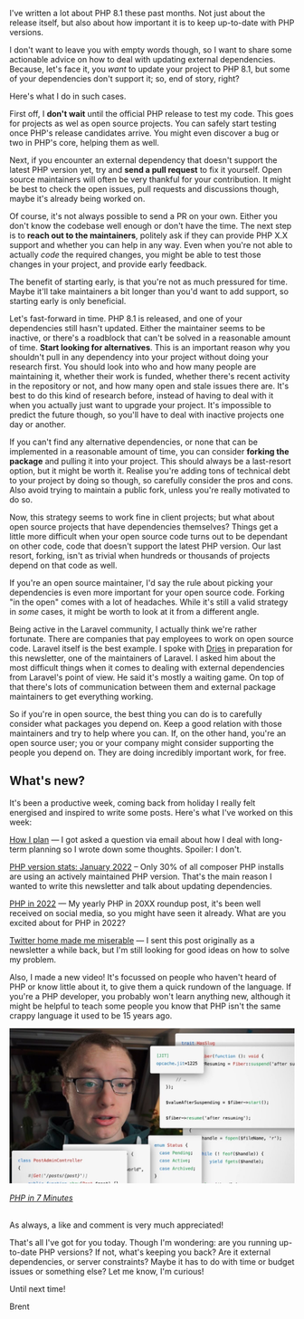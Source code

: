 I've written a lot about PHP 8.1 these past months. Not just about the release itself, but also about how important it is to keep up-to-date with PHP versions.

I don't want to leave you with empty words though, so I want to share some actionable advice on how to deal with updating external dependencies. Because, let's face it, you  _want_ to update your project to PHP 8.1, but some of your dependencies don't support it; so, end of story, right?

Here's what I do in such cases.

First off, I **don't wait** until the official PHP release to test my code. This goes for projects as wel as open source projects. You can safely start testing once PHP's release candidates arrive. You might even discover a bug or two in PHP's core, helping them as well.

Next, if you encounter an external dependency that doesn't support the latest PHP version yet, try and **send a pull request** to fix it yourself. Open source maintainers will often be very thankful for your contribution. It might be best to check the open issues, pull requests and discussions though, maybe it's already being worked on.

Of course, it's not always possible to send a PR on your own. Either you don't know the codebase well enough or don't have the time. The next step is to **reach out to the maintainers**, politely ask if they can provide PHP X.X support and whether you can help in any way. Even when you're not able to actually _code_ the required changes, you might be able to test those changes in your project, and provide early feedback. 

The benefit of starting early, is that you're not as much pressured for time. Maybe it'll take maintainers a bit longer than you'd want to add support, so starting early is only beneficial.

Let's fast-forward in time. PHP 8.1 is released, and one of your dependencies still hasn't updated. Either the maintainer seems to be inactive, or there's a roadblock that can't be solved in a reasonable amount of time. **Start looking for alternatives**. This is an important reason why you shouldn't pull in any dependency into your project without doing your research first. You should look into who and how many people are maintaining it, whether their work is funded, whether there's recent activity in the repository or not, and how many open and stale issues there are. It's best to do this kind of research before, instead of having to deal with it when you actually just want to upgrade your project. It's impossible to predict the future though, so you'll have to deal with inactive projects one day or another.

If you can't find any alternative dependencies, or none that can be implemented in a reasonable amount of time, you can consider **forking the package** and pulling it into your project. This should always be a last-resort option, but it might be worth it. Realise you're adding tons of technical debt to your project by doing so though, so carefully consider the pros and cons. Also avoid trying to maintain a public fork, unless you're really motivated to do so.

Now, this strategy seems to work fine in client projects; but what about open source projects that have dependencies themselves? Things get a little more difficult when your open source code turns out to be dependant on other code, code that doesn't support the latest PHP version. Our last resort, forking, isn't as trivial when hundreds or thousands of projects depend on that code as well.

If you're an open source maintainer, I'd say the rule about picking your dependencies is even more important for your open source code. Forking "in the open" comes with a lot of headaches. While it's still a valid strategy in _some_ cases, it might be worth to look at it from a different angle.

Being active in the Laravel community, I actually think we're rather fortunate. There are companies that pay employees to work on open source code. Laravel itself is the best example. I spoke with [Dries](https://twitter.com/driesvints) in preparation for this newsletter, one of the maintainers of Laravel. I asked him about the most difficult things when it comes to dealing with external dependencies from Laravel's point of view. He said it's mostly a waiting game. On top of that there's lots of communication between them and external package maintainers to get everything working.

So if you're in open source, the best thing you can do is to carefully consider what packages you depend on. Keep a good relation with those maintainers and try to help where you can. If, on the other hand, you're an open source user; you or your company might consider supporting the people you depend on. They are doing incredibly important work, for free. 

<div class="quote">

## What's new?

It's been a productive week, coming back from holiday I really felt energised and inspired to write some posts. Here's what I've worked on this week:

[How I plan](https://stitcher.io/blog/how-i-plan) — I got asked a question via email about how I deal with long-term planning so I wrote down some thoughts. Spoiler: I don't.

[PHP version stats: January 2022](https://stitcher.io/blog/php-version-stats-january-2022) – Only 30% of all composer PHP installs are using an actively maintained PHP version. That's the main reason I wanted to write this newsletter and talk about updating dependencies.

[PHP in 2022](https://stitcher.io/blog/php-in-2022) — My yearly PHP in 20XX roundup post, it's been well received on social media, so you might have seen it already. What are you excited about for PHP in 2022?

[Twitter home made me miserable](https://stitcher.io/blog/twitter-home-made-me-miserable) — I sent this post originally as a newsletter a while back, but I'm still looking for good ideas on how to solve my problem.

Also, I made a new video! It's focussed on people who haven't heard of PHP or know little about it, to give them a quick rundown of the language. If you're a PHP developer, you probably won't learn anything new, although it might be helpful to teach some people you know that PHP isn't the same crappy language it used to be 15 years ago.

<a href="https://www.youtube.com/watch?v=IfcFQxYPTxo" target="_blank" rel="noopener noreferrer">
    <p>
        <img src="/resources/img/static/php-in-7-minutes-thumb.jpg" alt="PHP in 7 Minutes">
    </p>
    <p class="center"><em class="small">PHP in 7 Minutes</em></p>
</a>

<br>
As always, a like and comment is very much appreciated!

</div>

That's all I've got for you today. Though I'm wondering: are you running up-to-date PHP versions? If not, what's keeping you back? Are it external dependencies, or server constraints? Maybe it has to do with time or budget issues or something else? Let me know, I'm curious!

Until next time!

Brent

